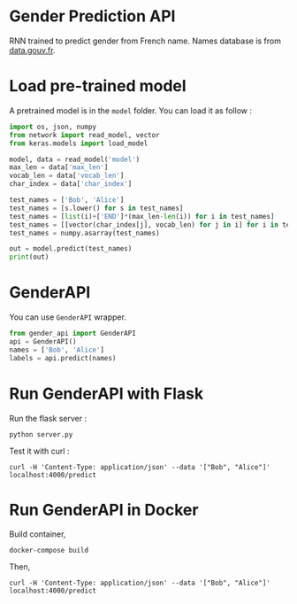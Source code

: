 # Gender Prediction API

RNN trained to predict gender from French name. Names database is from [data.gouv.fr](https://www.data.gouv.fr/fr/datasets/liste-des-prenoms-2004-a-2017/).

# Load pre-trained model

A pretrained model is in the `model` folder. You can load it as follow :

```python
import os, json, numpy
from network import read_model, vector
from keras.models import load_model

model, data = read_model('model')
max_len = data['max_len']
vocab_len = data['vocab_len']
char_index = data['char_index']

test_names = ['Bob', 'Alice']
test_names = [s.lower() for s in test_names]
test_names = [list(i)+['END']*(max_len-len(i)) for i in test_names]
test_names = [[vector(char_index[j], vocab_len) for j in i] for i in test_names]
test_names = numpy.asarray(test_names)

out = model.predict(test_names)
print(out)
```

# GenderAPI

You can use `GenderAPI` wrapper.

```python
from gender_api import GenderAPI
api = GenderAPI()
names = ['Bob', 'Alice']
labels = api.predict(names)
```

# Run GenderAPI with Flask

Run the flask server :

```
python server.py
```

Test it with curl :

```
curl -H 'Content-Type: application/json' --data '["Bob", "Alice"]' localhost:4000/predict
```

# Run GenderAPI in Docker

Build container,

```
docker-compose build
```

Then,

```
curl -H 'Content-Type: application/json' --data '["Bob", "Alice"]' localhost:4000/predict
```
